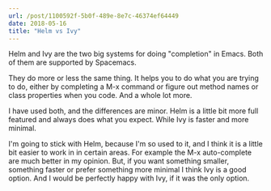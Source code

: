 ```yaml
---
url: /post/1100592f-5b0f-489e-8e7c-46374ef64449
date: 2018-05-16
title: "Helm vs Ivy"
---
```


Helm and Ivy are the two big systems for doing "completion" in Emacs. Both of them are supported by Spacemacs. 

They do more or less the same thing. It helps you to do what you are trying to do, either by completing a M-x command or figure out method names or class properties when you code. And a whole lot more. 

I have used both, and the differences are minor. Helm is a little bit more full featured and always does what you expect. While Ivy is faster and more minimal. 

I'm going to stick with Helm, because I'm so used to it, and I think it is a little bit easier to work in in certain areas. For example the M-x auto-complete are much better in my opinion. But, if you want something smaller, something faster or prefer something more minimal I think Ivy is a good option. And I would be perfectly happy with Ivy, if it was the only option. 